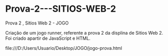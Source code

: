 # Prova-2---SITIOS-WEB-2
Prova 2 , Sítios Web 2 - JOGO

Criação de um jogo runner, referente a prova 2 da displina de Sitios Web 2.
Foi criado apartir de JavaScript e HTML.

file:///D:/Users/Usuario/Desktop/JOGO/jogo-prova.html
